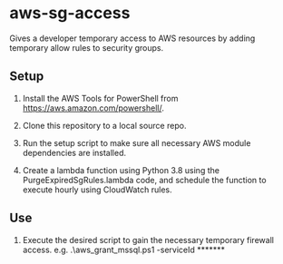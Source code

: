# aws-sg-access
Gives a developer temporary access to AWS resources by adding temporary allow rules to security groups.

## Setup
1. Install the AWS Tools for PowerShell from https://aws.amazon.com/powershell/.

2. Clone this repository to a local source repo.

3. Run the setup script to make sure all necessary AWS module dependencies are installed.

4. Create a lambda function using Python 3.8 using the PurgeExpiredSgRules.lambda code, and schedule the function to execute hourly using CloudWatch rules.

## Use
1. Execute the desired script to gain the necessary temporary firewall access.  e.g. .\aws_grant_mssql.ps1 -serviceId *******
    
